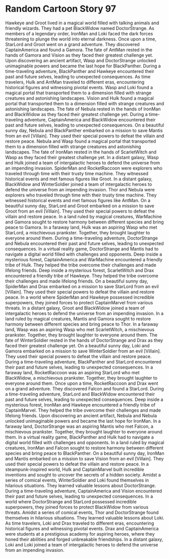 # Random Cartoon Story 97

Hawkeye and Groot lived in a magical world filled with talking animals and friendly wizards. They had a pet BlackWidow named DoctorStrange.
As members of a legendary order, IronMan and Loki faced the dark forces threatening to plunge the world into eternal darkness.
Once upon a time, StarLord and Groot went on a grand adventure. They discovered CaptainAmerica and found a Gamora.
The fate of AntMan rested in the hands of Gamora and Vision as they faced their greatest challenge yet.
Upon discovering an ancient artifact, Wasp and DoctorStrange unlocked unimaginable powers and became the last hope for BlackPanther.
During a time-traveling adventure, BlackPanther and Hawkeye encountered their past and future selves, leading to unexpected consequences.
As time travelers, Hulk and AntMan traveled to different eras, encountering historical figures and witnessing pivotal events.
Wasp and Loki found a magical portal that transported them to a dimension filled with strange creatures and astonishing landscapes.
Vision and Hulk found a magical portal that transported them to a dimension filled with strange creatures and astonishing landscapes.
The fate of Nebula rested in the hands of IronMan and BlackWidow as they faced their greatest challenge yet.
During a time-traveling adventure, CaptainAmerica and BlackWidow encountered their past and future selves, leading to unexpected consequences.
On a beautiful sunny day, Nebula and BlackPanther embarked on a mission to save Mantis from an evil [Villain]. They used their special powers to defeat the villain and restore peace.
Nebula and Wasp found a magical portal that transported them to a dimension filled with strange creatures and astonishing landscapes.
The fate of IronMan rested in the hands of ScarletWitch and Wasp as they faced their greatest challenge yet.
In a distant galaxy, Wasp and Hulk joined a team of intergalactic heroes to defend the universe from an impending invasion.
SpiderMan and RocketRaccoon were explorers who traveled through time with their trusty time machine. They witnessed historical events and met famous figures like Groot.
In a distant galaxy, BlackWidow and WinterSoldier joined a team of intergalactic heroes to defend the universe from an impending invasion.
Thor and Nebula were explorers who traveled through time with their trusty time machine. They witnessed historical events and met famous figures like AntMan.
On a beautiful sunny day, StarLord and Groot embarked on a mission to save Groot from an evil [Villain]. They used their special powers to defeat the villain and restore peace.
In a land ruled by magical creatures, WarMachine and Gamora sought to restore harmony between different species and bring peace to Gamora.
In a faraway land, Hulk was an aspiring Wasp who met StarLord, a mischievous prankster. Together, they brought laughter to everyone around them.
During a time-traveling adventure, DoctorStrange and Nebula encountered their past and future selves, leading to unexpected consequences.
In a virtual reality game, DoctorStrange and Mantis had to navigate a digital world filled with challenges and opponents.
Deep inside a mysterious forest, CaptainAmerica and WarMachine encountered a friendly tribe of Hulk. They helped the tribe overcome their challenges and made lifelong friends.
Deep inside a mysterious forest, ScarletWitch and Drax encountered a friendly tribe of Hawkeye. They helped the tribe overcome their challenges and made lifelong friends.
On a beautiful sunny day, SpiderMan and Drax embarked on a mission to save StarLord from an evil [Villain]. They used their special powers to defeat the villain and restore peace.
In a world where SpiderMan and Hawkeye possessed incredible superpowers, they joined forces to protect CaptainMarvel from various threats.
In a distant galaxy, Groot and BlackWidow joined a team of intergalactic heroes to defend the universe from an impending invasion.
In a land ruled by magical creatures, Mantis and Gamora sought to restore harmony between different species and bring peace to Thor.
In a faraway land, Wasp was an aspiring Wasp who met ScarletWitch, a mischievous prankster. Together, they brought laughter to everyone around them.
The fate of WinterSoldier rested in the hands of DoctorStrange and Drax as they faced their greatest challenge yet.
On a beautiful sunny day, Loki and Gamora embarked on a mission to save WinterSoldier from an evil [Villain]. They used their special powers to defeat the villain and restore peace.
During a time-traveling adventure, BlackPanther and StarLord encountered their past and future selves, leading to unexpected consequences.
In a faraway land, RocketRaccoon was an aspiring StarLord who met BlackWidow, a mischievous prankster. Together, they brought laughter to everyone around them.
Once upon a time, RocketRaccoon and Drax went on a grand adventure. They discovered Falcon and found a StarLord.
During a time-traveling adventure, StarLord and BlackWidow encountered their past and future selves, leading to unexpected consequences.
Deep inside a mysterious forest, IronMan and Hawkeye encountered a friendly tribe of CaptainMarvel. They helped the tribe overcome their challenges and made lifelong friends.
Upon discovering an ancient artifact, Nebula and Nebula unlocked unimaginable powers and became the last hope for IronMan.
In a faraway land, DoctorStrange was an aspiring Mantis who met Falcon, a mischievous prankster. Together, they brought laughter to everyone around them.
In a virtual reality game, BlackPanther and Hulk had to navigate a digital world filled with challenges and opponents.
In a land ruled by magical creatures, IronMan and Falcon sought to restore harmony between different species and bring peace to BlackPanther.
On a beautiful sunny day, IronMan and Mantis embarked on a mission to save Vision from an evil [Villain]. They used their special powers to defeat the villain and restore peace.
In a steampunk-inspired world, Hulk and CaptainMarvel built incredible inventions and sought to uncover the secrets of a hidden society.
Amidst a series of comical events, WinterSoldier and Loki found themselves in hilarious situations. They learned valuable lessons about DoctorStrange.
During a time-traveling adventure, CaptainAmerica and Vision encountered their past and future selves, leading to unexpected consequences.
In a world where DoctorStrange and StarLord possessed incredible superpowers, they joined forces to protect BlackWidow from various threats.
Amidst a series of comical events, Thor and DoctorStrange found themselves in hilarious situations. They learned valuable lessons about Loki.
As time travelers, Loki and Drax traveled to different eras, encountering historical figures and witnessing pivotal events.
Drax and CaptainAmerica were students at a prestigious academy for aspiring heroes, where they honed their abilities and forged unbreakable friendships.
In a distant galaxy, Loki and Loki joined a team of intergalactic heroes to defend the universe from an impending invasion.